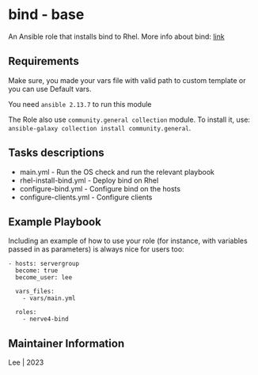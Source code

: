 # bind - base

An Ansible role that installs bind to Rhel. More info about bind: [link](https://www.isc.org/bind/)


## Requirements

Make sure, you made your vars file with valid path to custom template or you can use Default vars.

You need `ansible 2.13.7` to run this module

The Role also use `community.general collection` module. To install it, use: `ansible-galaxy collection install community.general`. 


## Tasks descriptions

- main.yml - Run the OS check and run the relevant playbook
- rhel-install-bind.yml - Deploy bind on Rhel
- configure-bind.yml - Configure bind on the hosts
- configure-clients.yml - Configure clients


## Example Playbook

Including an example of how to use your role (for instance, with variables passed in as parameters) is always nice for users too:
```
- hosts: servergroup
  become: true
  become_user: lee

  vars_files:
    - vars/main.yml
    
  roles:
    - nerve4-bind
```


## Maintainer Information
Lee | 2023